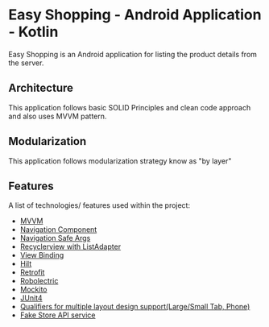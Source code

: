 # Easy Shopping - Android Application - Kotlin
Easy Shopping is an Android application for listing the product details from the server.
## Architecture
This application follows basic SOLID Principles and clean code approach and also uses MVVM pattern.
## Modularization
This application follows modularization strategy know as "by layer"
## Features
A list of technologies/ features used within the project:
* [MVVM]()
* [Navigation Component]()
* [Navigation Safe Args]()
* [Recyclerview with ListAdapter]()
* [View Binding]()
* [Hilt]()
* [Retrofit]()
* [Robolectric]()
* [Mockito]()
* [JUnit4]()
* [Qualifiers for multiple layout design support(Large/Small Tab, Phone)]()
* [Fake Store API service](https://fakestoreapi.com/)


